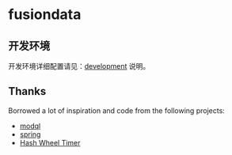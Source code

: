 # fusiondata

## 开发环境

开发环境详细配置请见：[development](./document/development-zh.md) 说明。



## Thanks

Borrowed a lot of inspiration and code from the following projects:

- [modql](https://crates.io/crates/modql)
- [spring](https://crates.io/crates/spring)
- [Hash Wheel Timer](https://crates.io/crates/hierarchical_hash_wheel_timer)
